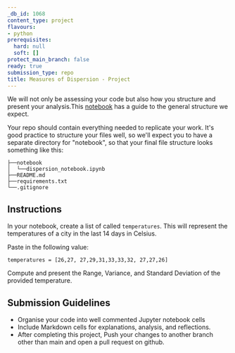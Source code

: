 ```yaml
---
_db_id: 1068
content_type: project
flavours:
- python
prerequisites:
  hard: null
  soft: []
protect_main_branch: false
ready: true
submission_type: repo
title: Measures of Dispersion - Project
---
```


We will not only be assessing your code but also how you structure and present your analysis.This [notebook](notebook.ipynb) has a guide to the general structure we expect.

Your repo should contain everything needed to replicate your work. It's good practice to structure your files well, so we'll expect you to have a separate directory for "notebook", so that your final file structure looks something like this:

```
├──notebook
│  └──dispersion_notebook.ipynb
├──README.md
├──requirements.txt
└──.gitignore 
```

## Instructions

In your notebook, create a list of called `temperatures`. This will represent the temperatures of a city in the last 14 days in Celsius.

Paste in the following value:

```
temperatures = [26,27, 27,29,31,33,33,32, 27,27,26]
```

Compute and present the Range, Variance, and Standard Deviation of the provided temperature.

## Submission Guidelines

- Organise your code into well commented Jupyter notebook cells 
- Include Markdown cells for explanations, analysis, and reflections.
- After completing this project, Push your changes to another branch other than main and open a pull request on github.
